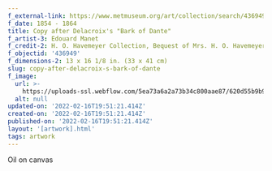 ```yaml
---
f_external-link: https://www.metmuseum.org/art/collection/search/436949
f_date: 1854 - 1864
title: Copy after Delacroix's "Bark of Dante"
f_artist-3: Edouard Manet
f_credit-2: H. O. Havemeyer Collection, Bequest of Mrs. H. O. Havemeyer, 1929
f_objectid: '436949'
f_dimensions-2: 13 x 16 1/8 in. (33 x 41 cm)
slug: copy-after-delacroix-s-bark-of-dante
f_image:
  url: >-
    https://uploads-ssl.webflow.com/5ea73a6a2a73b34c800aae87/620d55b9b9ab871ecdbc4faa_DT2005.jpeg
  alt: null
updated-on: '2022-02-16T19:51:21.414Z'
created-on: '2022-02-16T19:51:21.414Z'
published-on: '2022-02-16T19:51:21.414Z'
layout: '[artwork].html'
tags: artwork
---
```


Oil on canvas
